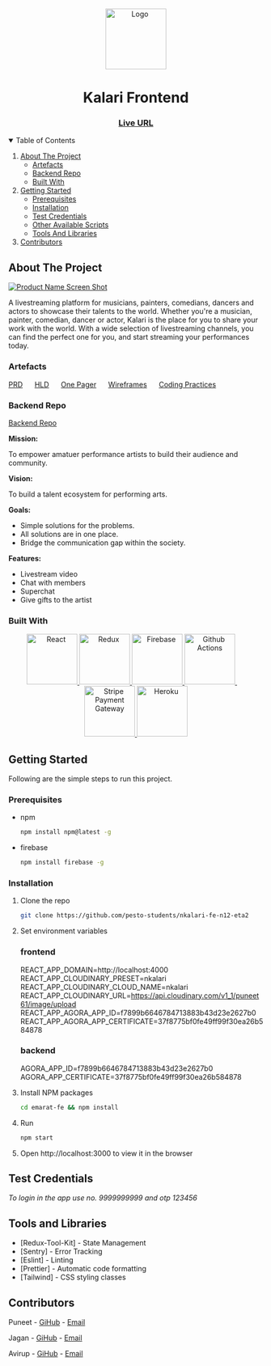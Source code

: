 <br />
<p align="center">
    <img src="https://res.cloudinary.com/kalari/image/upload/v1644114710/kalari_logo_gfxuj9.png" alt="Logo" width="120" >
</p>

<h1 align="center">Kalari Frontend</h1>
<h3 align="center">
	<a href="https://nkalari-8f0ee.web.app/">Live URL</a>
</h3>
  
<!-- TABLE OF CONTENTS -->
<details open="open">
  <summary>Table of Contents</summary>
  <ol>
    <li>
      <a href="#about-the-project">About The Project</a>
      <ul>
        <li><a href="#artefacts">Artefacts</a></li>
        <li><a href="#backend-repo">Backend Repo</a></li>
        <li><a href="#built-with">Built With</a></li>
      </ul>
    </li>
    <li>
      <a href="#getting-started">Getting Started</a>
      <ul>
        <li><a href="#prerequisites">Prerequisites</a></li>
        <li><a href="#installation">Installation</a></li>
        <li><a href="#test-credentials">Test Credentials</a></li>
        <li><a href="#other-available-scripts">Other Available Scripts</a></li>
        <li><a href="#tools-and-libraries">Tools And Libraries</a></li>
      </ul>
    </li>
    <li><a href="#contributors">Contributors</a></li>
  </ol>
</details>

<!-- ABOUT THE PROJECT -->

## About The Project

[![Product Name Screen Shot][product-screenshot]](https://nkalari-8f0ee.web.app/)

A livestreaming platform for musicians, painters, comedians, dancers and actors to showcase their talents to the world. Whether you're a musician, painter, comedian, dancer or actor, Kalari is the place for you to share your work with the world. With a wide selection of livestreaming channels, you can find the perfect one for you, and start streaming your performances today.

### Artefacts

<a href="https://drive.google.com/file/d/1GeWlJTQ7-VaQLpc-Se31_dH8Kf1n8kUa/view?usp=sharing">PRD</a>
&nbsp;&nbsp;&nbsp;&nbsp;
<a href="https://drive.google.com/file/d/1wfXcbGgDDSTDIMjHo2rQlWlYX2FSgtwj/view?usp=sharing">HLD</a>
&nbsp;&nbsp;&nbsp;&nbsp;
<a href="https://drive.google.com/file/d/1YabDlAU6MeRzFvw3qotHrL2CxlqkCiEA/view?usp=sharing">One Pager</a>
&nbsp;&nbsp;&nbsp;&nbsp;
<a href="https://drive.google.com/file/d/1VhLwtQEiYDabaPfq7dHEWbr2DseD71Ce/view?usp=sharing">Wireframes</a>
&nbsp;&nbsp;&nbsp;&nbsp;
<a href="https://drive.google.com/file/d/1rL3K0NTI91a6QQmy0J6BE9FFQSvwDgVY/view?usp=sharing">Coding Practices</a>

### Backend Repo

[Backend Repo](https://github.com/pesto-students/nkalari-be-n12-eta2)

**Mission:**

To empower amatuer performance artists to build their audience and community.

**Vision:**

To build a talent ecosystem for performing arts.

**Goals:**

-  Simple solutions for the problems.
- All solutions are in one place.
- Bridge the communication gap within the society.

**Features:**

- Livestream video
- Chat with members
- Superchat
- Give gifts to the artist

### Built With

<p align="center">
	<a href="https://reactjs.org/">
		<img src="https://res.cloudinary.com/emarat/image/upload/h_150/v1631867520/react-logo_aiqchy.png" title="React" height="100">
	</a>
	<a href="https://redux.js.org/">
		<img src="https://res.cloudinary.com/emarat/image/upload/h_150/v1631867520/redux-logo_g2vd7e.png" title="Redux" height="100">
	</a>
	<a href="https://firebase.google.com/">
		<img src="https://res.cloudinary.com/emarat/image/upload/h_150/v1631803785/firebase-logo_v8dzdj.png" title="Firebase" height="100">
	</a>
	<a href="https://github.com/features/actions">
		<img src="https://res.cloudinary.com/emarat/image/upload/h_150/v1631867519/github-action-logo_yamrxz.png" title="Github Actions" height="100">
	</a>
	&nbsp;&nbsp;&nbsp;&nbsp;
	<a href="https://stripe.com/">
		<img src="https://upload.wikimedia.org/wikipedia/commons/thumb/b/ba/Stripe_Logo%2C_revised_2016.svg/2560px-Stripe_Logo%2C_revised_2016.svg.png" title="Stripe Payment Gateway" height="100">
	</a>
	<a href="https://www.heroku.com/">
		<img src="https://upload.wikimedia.org/wikipedia/commons/thumb/e/ec/Heroku_logo.svg/2560px-Heroku_logo.svg.png" title="Heroku" height="100">
	</a>
</p>

<!-- GETTING STARTED -->

## Getting Started

Following are the simple steps to run this project.

### Prerequisites

- npm
  ```sh
  npm install npm@latest -g
  ```

- firebase
  ```sh
  npm install firebase -g
  ```

### Installation

1. Clone the repo
   ```sh
   git clone https://github.com/pesto-students/nkalari-fe-n12-eta2
   ```
2. Set environment variables

    ### frontend
    REACT_APP_DOMAIN=http://localhost:4000
    REACT_APP_CLOUDINARY_PRESET=nkalari
    REACT_APP_CLOUDINARY_CLOUD_NAME=nkalari
    REACT_APP_CLOUDINARY_URL=https://api.cloudinary.com/v1_1/puneet61/image/upload
    REACT_APP_AGORA_APP_ID=f7899b6646784713883b43d23e2627b0
    REACT_APP_AGORA_APP_CERTIFICATE=37f8775bf0fe49ff99f30ea26b584878

    ### backend
    AGORA_APP_ID=f7899b6646784713883b43d23e2627b0
    AGORA_APP_CERTIFICATE=37f8775bf0fe49ff99f30ea26b584878

3. Install NPM packages
   ```sh
   cd emarat-fe && npm install
   ```
4. Run
   ```sh
   npm start
   ```
5. Open http://localhost:3000 to view it in the browser


## Test Credentials

*To login in the app use no. 9999999999 and otp 123456*  

## Tools and Libraries 

- [Redux-Tool-Kit] - State Management
- [Sentry] - Error Tracking
- [Eslint] - Linting
- [Prettier] - Automatic code formatting
- [Tailwind] - CSS styling classes

<!-- Contributors -->

## Contributors

Puneet - [GiHub](https://github.com/puneettiwari61) - [Email](mailto:puneettiwari61@gmail.com)

Jagan - [GiHub](https://github.com/jagan607) - [Email](mailto:jaganmohan19972016@gmail.com)

Avirup - [GiHub](https://github.com/axios047) - [Email](mailto:axios47@gmail.com)

<!-- MARKDOWN LINKS & IMAGES -->
<!-- https://www.markdownguide.org/basic-syntax/#reference-style-links -->

[product-screenshot]: https://res.cloudinary.com/kalari/image/upload/v1644116161/Screenshot_2022-02-06_082548_kstljw.png